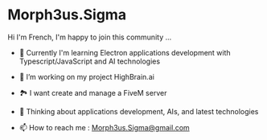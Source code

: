 # Morph3us.Sigma

Hi I'm French, I'm happy to join this community ...

- 🌱 Currently I'm learning Electron applications development with Typescript/JavaScript and AI technologies

- 🔭 I’m working on my project HighBrain.ai

- 🏞 I want create and manage a FiveM server

- 🤔 Thinking about applications development, AIs, and latest technologies

- 📫 How to reach me : Morph3us.Sigma@gmail.com

<!--
**Morpheus-Sigma/Morpheus-Sigma** is a ✨ _special_ ✨ repository because its `README.md` (this file) appears on your GitHub profile.

Here are some ideas to get you started:

- 🔭 I’m currently working on ...
- 🌱 I’m currently learning ...
- 👯 I’m looking to collaborate on ...
- 🤔 I’m looking for help with ...
- 💬 Ask me about ...
- 📫 How to reach me: ...
- 😄 Pronouns: ...
- ⚡ Fun fact: ...



# Basic writing and formatting syntax
## Create sophisticated formatting for your prose and code on GitHub with simple syntax.
source : https://docs.github.com/en/get-started/writing-on-github/getting-started-with-writing-and-formatting-on-github/basic-writing-and-formatting-syntax

### Comments
<!-- Début des commentaires ...
Commentaires ...
Fin des commentaires --> 
<!--
### Headings
To create a heading, add 1 to 6 # symbols before your heading text. The number of # you use will determine the hierarchy level and typeface size of the heading.
# A first-level heading
## A second-level heading
### A third-level heading
etc...
When you use two or more headings, GitHub automatically generates a table of contents that you can access by clicking  within the file header.
Each heading title is listed in the table of contents and you can click a title to navigate to the selected section.

### Styling text
You can indicate emphasis with bold, italic, strikethrough, subscript, or superscript text in comment fields and .md files.

Bold	** ** or __ __	Ctrl+B (Windows/Linux)	**This is bold text**
Italic	* * or _ _     	Ctrl+I (Windows/Linux)	_This text is italicized_
Strikethrough	~~ ~~	None	~~This was mistaken text~~
Bold and nested italic	** ** and _ _	None	**This text is _extremely_ important**
All bold and italic	*** ***	None	***All this text is important***
Subscript	<sub> </sub>	None	This is a <sub>subscript</sub> text
Superscript	<sup> </sup>	None	This is a <sup>superscript</sup> text
Underline	<ins> </ins>	None	This is an <ins>underlined</ins> text

### Quoting text
You can quote text with a >.
Text that is not a quote
> Text that is a quote
Quoted text is indented, with a different type color.
When viewing a conversation, you can automatically quote text in a comment by highlighting the text, then typing R. You can quote an entire comment by clicking ···, then Quote reply.
-->

